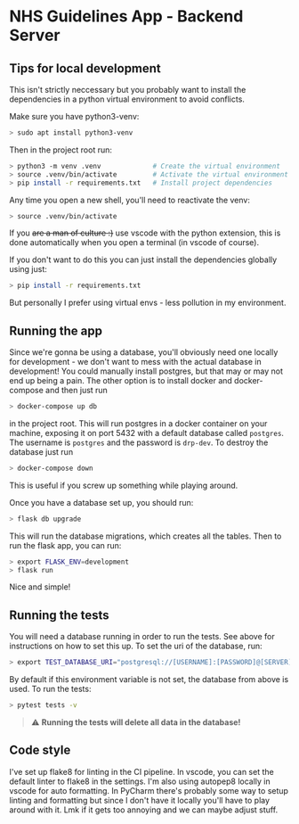 # NHS Guidelines App - Backend Server

## Tips for local development

This isn't strictly neccessary but you probably want to install the dependencies in a python virtual environment to avoid conflicts.

Make sure you have python3-venv:

```sh
> sudo apt install python3-venv
```

Then in the project root run:

```sh
> python3 -m venv .venv             # Create the virtual environment
> source .venv/bin/activate         # Activate the virtual environment in your shell
> pip install -r requirements.txt   # Install project dependencies
```

Any time you open a new shell, you'll need to reactivate the venv:

```sh
> source .venv/bin/activate
```

If you ~~are a man of culture :)~~ use vscode with the python extension, this is done automatically when you open a terminal (in vscode of course).

If you don't want to do this you can just install the dependencies globally using just:

```sh
> pip install -r requirements.txt
```

But personally I prefer using virtual envs - less pollution in my environment.

## Running the app

Since we're gonna be using a database, you'll obviously need one locally for development - we don't want to mess with the actual database in development! You could manually install postgres, but that may or may not end up being a pain. The other option is to install docker and docker-compose and then just run

```sh
> docker-compose up db
```

in the project root. This will run postgres in a docker container on your machine, exposing it on port 5432 with a default database called `postgres`. The username is `postgres` and the password is `drp-dev`. To destroy the database just run

```sh
> docker-compose down
```

This is useful if you screw up something while playing around.

Once you have a database set up, you should run:

```sh
> flask db upgrade
```

This will run the database migrations, which creates all the tables. Then to run the flask app, you can run:

```sh
> export FLASK_ENV=development
> flask run
```

Nice and simple!

## Running the tests

You will need a database running in order to run the tests. See above for instructions on how to set this up. To set the uri of the database, run:

```sh
> export TEST_DATABASE_URI="postgresql://[USERNAME]:[PASSWORD]@[SERVER]:[PORT]/[DATABASE_NAME]"
```

By default if this environment variable is not set, the database from above is used. To run the tests:

```sh
> pytest tests -v
```

> :warning: **Running the tests will delete all data in the database!**

## Code style

I've set up flake8 for linting in the CI pipeline. In vscode, you can set the default linter to flake8 in the settings. I'm also using autopep8 locally in vscode for auto formatting. In PyCharm there's probably some way to setup linting and formatting but since I don't have it locally you'll have to play around with it. Lmk if it gets too annoying and we can maybe adjust stuff.
